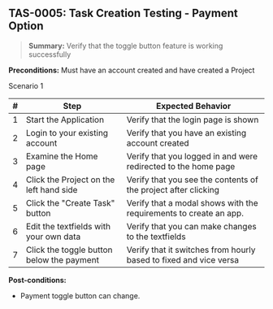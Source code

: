 ## **TAS-0005:** Task Creation Testing - Payment Option  

> **Summary:** Verify that the toggle button feature is working successfully  <br>

**Preconditions:** Must have an account created and have created a Project

Scenario 1 

 | \# | Step | Expected Behavior | 
 |----|------|-------------------| 
 |  1 | Start the Application    | Verify that the login page is shown  | 
 |  2 | Login to your existing account    | Verify that you have an existing account created   | 
 |  3 | Examine the Home page     | Verify that you logged in and were redirected to the home page  |  
 |  4 | Click the Project on the left hand side| Verify that you see the contents of the project after clicking |
 |  5 | Click the "Create Task" button    | Verify that a modal shows with the requirements to create an app.  | 
 | 6 | Edit the textfields with your own data | Verify that you can make changes to the textfields |
  | 7 | Click the toggle button below the payment | Verify that it switches from hourly based to fixed and vice versa |

**Post-conditions:**  
   - Payment toggle button can change.
